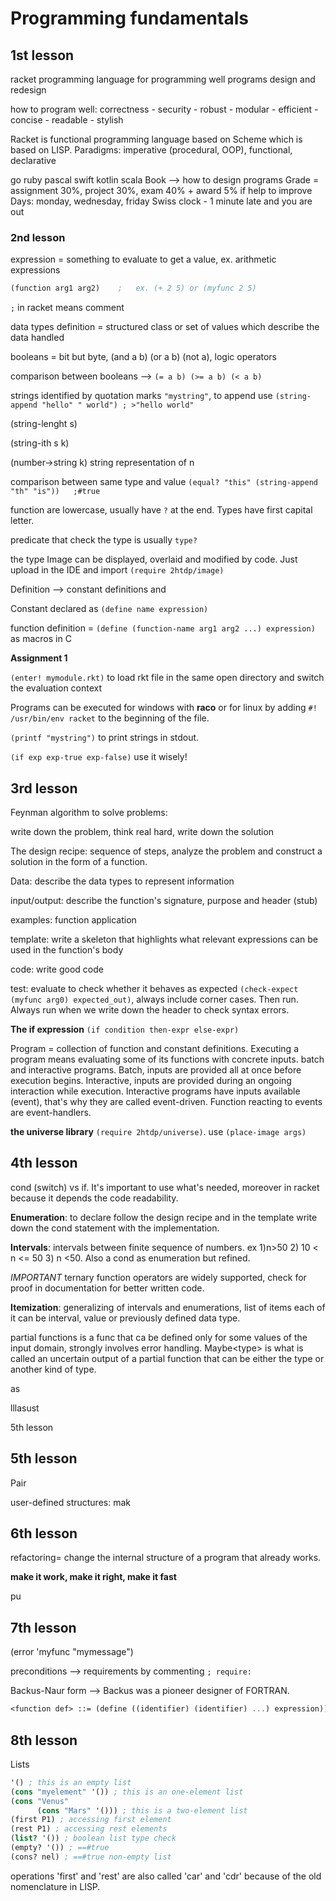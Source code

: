 # Programming fundamentals

## 1st lesson

racket programming language for programming well
programs design and redesign

how to program well:
correctness - security - robust - modular - efficient - concise - readable - stylish

Racket is functional programming language based on Scheme which is based on LISP.
Paradigms: imperative (procedural, OOP), functional, declarative

go ruby pascal swift kotlin scala
Book --> how to design programs
Grade = assignment 30%, project 30%, exam 40% + award 5% if help to improve
Days: monday, wednesday, friday
Swiss clock - 1 minute late and you are out

### 2nd lesson
expression = something to evaluate to get a value, ex. arithmetic expressions

```scheme 
(function arg1 arg2)	;	ex. (+ 2 5) or (myfunc 2 5)
```

`;` in racket means comment

data types definition = structured class or set of values which describe the data handled

booleans = bit but byte, (and a b) (or a b) (not a), logic operators

comparison between booleans --> `(= a b) (>= a b) (< a b)`

strings identified by quotation marks `"mystring"`, to append use `(string-append "hello" " world")	; >"hello world"`

(string-lenght s)

(string-ith s k)

(number->string k) string representation of n

comparison between same type and value `(equal? "this" (string-append "th" "is"))	;#true`

function are lowercase, usually have `?` at the end. Types have first capital letter.

predicate that check the type is usually `type?`

the type Image can be displayed, overlaid and modified by code. Just upload in the IDE and import `(require 2htdp/image)`

Definition --> constant definitions and 

Constant declared as `(define name expression)` 

function definition = `(define (function-name arg1 arg2 ...) expression)` as macros in C

**Assignment 1**

`(enter! mymodule.rkt)` to load rkt file in the same open directory and switch the evaluation context

Programs can be executed for windows with **raco** or for linux by adding `#! /usr/bin/env racket` to the beginning of the file.

`(printf "mystring")` to print strings in stdout.

`(if exp exp-true exp-false)` use it wisely!



## 3rd lesson

Feynman algorithm to solve problems:

write down the problem, think real hard, write down the solution

The design recipe: sequence of steps, analyze the problem and construct a solution in the form of a function.

Data: describe the data types to represent information

input/output: describe the function's signature, purpose and header (stub)

examples: function application

template: write a skeleton that highlights what relevant expressions can be used in the function's body

code: write good code

test: evaluate to check whether it behaves as expected `(check-expect (myfunc arg0) expected_out)`, always include corner cases. Then run. Always run when we write down the header to check syntax errors.

**The if expression** `(if condition then-expr else-expr)`

Program = collection of function and constant definitions. Executing a program means evaluating some of its functions with concrete inputs. batch and interactive programs. Batch, inputs are provided all at once before execution begins. Interactive, inputs are provided during an ongoing interaction while execution. Interactive programs have inputs available (event), that's why they are called event-driven. Function reacting to events are event-handlers. 

**the universe library** `(require 2htdp/universe)`.  use `(place-image args)`



## 4th lesson

cond (switch) vs if. It's important to use what's needed, moreover in racket because it depends the code readability.

**Enumeration**: to declare follow the design recipe and in the template write down the cond statement with the implementation.

**Intervals**: intervals between finite sequence of numbers. ex 1)n>50 2) 10 < n <= 50 3) n <50. Also a cond as enumeration but refined.

_IMPORTANT_ ternary function operators are widely supported, check for proof in documentation for better written code.

**Itemization**: generalizing of intervals and enumerations, list of items each of it can be interval, value or previously defined data type.

partial functions is a func that ca be defined only for some values of the input domain, strongly involves error handling. Maybe\<type> is what is called an uncertain output of a partial function that can be either the type or another kind of type.	

as

lllasust

5th lesson

## 5th lesson

Pair

user-defined structures: mak

## 6th lesson

refactoring= change the internal structure of a program that already works.

**make it work, make it right, make it fast**

pu

## 7th lesson

(error 'myfunc "mymessage")

preconditions --> requirements by commenting `; require:`

Backus-Naur form --> Backus was a pioneer designer of FORTRAN.

```scheme
<function def> ::= (define ((identifier) (identifier) ...) expression))
```

## 8th lesson

Lists

```scheme
'() ; this is an empty list
(cons "myelement" '()) ; this is an one-element list
(cons "Venus"
      (cons "Mars" '())) ; this is a two-element list
(first P1) ; accessing first element
(rest P1) ; accessing rest elements
(list? '()) ; boolean list type check
(empty? '()) ; ==#true
(cons? nel) ; ==#true non-empty list
```

operations 'first' and 'rest' are also called 'car' and 'cdr' because of the old nomenclature in LISP.

